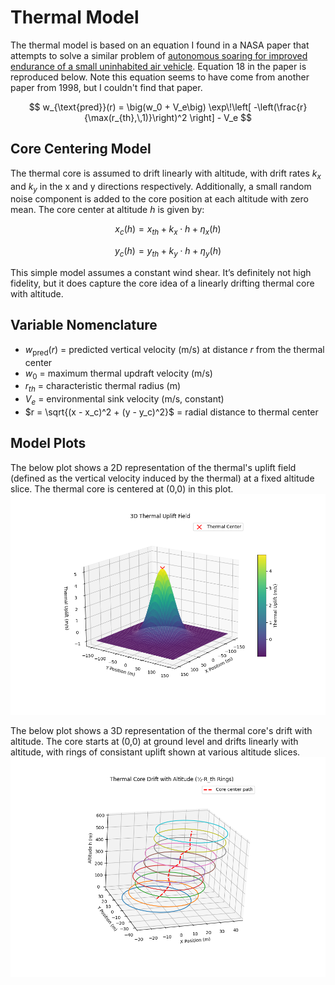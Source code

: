# Thermal Model
The thermal model is based on an equation I found in a NASA paper that attempts to solve a similar problem of [autonomous soaring for improved endurance of a small uninhabited air vehicle](https://ntrs.nasa.gov/api/citations/20050041655/downloads/20050041655.pdf). Equation 18 in the paper is reproduced below. Note this equation seems to have come from another paper from 1998, but I couldn't find that paper.

$$
w_{\text{pred}}(r) = \big(w_0 + V_e\big) \exp\!\left[ -\left(\frac{r}{\max(r_{th},\,1)}\right)^2 \right] - V_e
$$

## Core Centering Model
The thermal core is assumed to drift linearly with altitude, with drift rates $k_x$ and $k_y$ in the x and y directions respectively. Additionally, a small random noise component is added to the core position at each altitude with zero mean.
The core center at altitude $h$ is given by:

$$
x_c(h) = x_{th} + k_x \cdot h + \eta_x(h)
$$

$$
y_c(h) = y_{th} + k_y \cdot h + \eta_y(h)
$$

This simple model assumes a constant wind shear. It’s definitely not high fidelity, but it does capture the core idea of a linearly drifting thermal core with altitude.

## Variable Nomenclature

- $w_{\text{pred}}(r)$ = predicted vertical velocity (m/s) at distance $r$ from the thermal center  
- $w_0$ = maximum thermal updraft velocity (m/s)  
- $r_{th}$ = characteristic thermal radius (m)  
- $V_e$ = environmental sink velocity (m/s, constant)  
- $r = \sqrt{(x - x_c)^2 + (y - y_c)^2}$ = radial distance to thermal center  

## Model Plots
The below plot shows a 2D representation of the thermal's uplift field (defined as the vertical velocity induced by the thermal) at a fixed altitude slice. The thermal core is centered at (0,0) in this plot.
![3D Thermal Plot](3d_thermal_uplift_field.png)  

The below plot shows a 3D representation of the thermal core's drift with altitude. The core starts at (0,0) at ground level and drifts linearly with altitude, with rings of consistant uplift shown at various altitude slices.
![3D Thermal Core Drift Plot](3d_thermal_core_drift.png)
